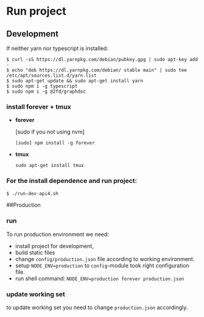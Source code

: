# Run project

## Development
If neither yarn nor typescript is installed:

```
$ curl -sS https://dl.yarnpkg.com/debian/pubkey.gpg | sudo apt-key add -
$ echo "deb https://dl.yarnpkg.com/debian/ stable main" | sudo tee /etc/apt/sources.list.d/yarn.list
$ sudo apt-get update && sudo apt-get install yarn
$ sudo npm i -g typescript
$ sudo npm i -g @2fd/graphdoc

```

### install forever + tmux

* **forever**

  \[sudo if you not using nvm\]

  ```
  [sudo] npm install -g forever
  ```

* **tmux**

  ```
  sudo apt-get install tmux
  ```

### For the install dependence and run project:

```bash
$ ./run-dev-api4.sh
```
##Production

### run
To run production environment we need:
- install project for development,
- build static files
- change `config/production.json` file according to working environment.
- setup `NODE_ENV=production` to `config`-module took right configuration file.
- run shell command: `NODE_ENV=production forever production.json`

### update working set

to update working set you need to change `production.json` accordingly.
